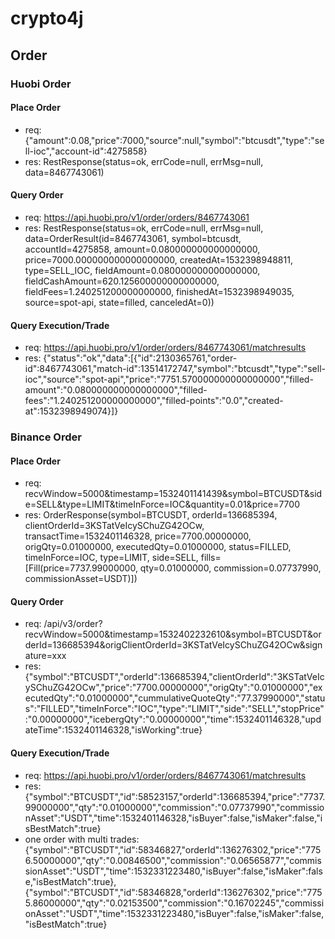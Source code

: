 # crypto4j

## Order

### Huobi Order

#### Place Order 

* req: {"amount":0.08,"price":7000,"source":null,"symbol":"btcusdt","type":"sell-ioc","account-id":4275858}
* res: RestResponse(status=ok, errCode=null, errMsg=null, data=8467743061)

#### Query Order

* req: https://api.huobi.pro/v1/order/orders/8467743061
* res: RestResponse(status=ok, errCode=null, errMsg=null, data=OrderResult(id=8467743061, symbol=btcusdt, accountId=4275858, amount=0.080000000000000000, price=7000.000000000000000000, createdAt=1532398948811, type=SELL_IOC, fieldAmount=0.080000000000000000, fieldCashAmount=620.125600000000000000, fieldFees=1.240251200000000000, finishedAt=1532398949035, source=spot-api, state=filled, canceledAt=0))

#### Query Execution/Trade

* req: https://api.huobi.pro/v1/order/orders/8467743061/matchresults
* res: {"status":"ok","data":[{"id":2130365761,"order-id":8467743061,"match-id":13514172747,"symbol":"btcusdt","type":"sell-ioc","source":"spot-api","price":"7751.570000000000000000","filled-amount":"0.080000000000000000","filled-fees":"1.240251200000000000","filled-points":"0.0","created-at":1532398949074}]}

### Binance Order

#### Place Order 

* req: recvWindow=5000&timestamp=1532401141439&symbol=BTCUSDT&side=SELL&type=LIMIT&timeInForce=IOC&quantity=0.01&price=7700
* res: OrderResponse(symbol=BTCUSDT, orderId=136685394, clientOrderId=3KSTatVeIcySChuZG42OCw, transactTime=1532401146328, price=7700.00000000, origQty=0.01000000, executedQty=0.01000000, status=FILLED, timeInForce=IOC, type=LIMIT, side=SELL, fills=[Fill(price=7737.99000000, qty=0.01000000, commission=0.07737990, commissionAsset=USDT)])

#### Query Order

* req: /api/v3/order?recvWindow=5000&timestamp=1532402232610&symbol=BTCUSDT&orderId=136685394&origClientOrderId=3KSTatVeIcySChuZG42OCw&signature=xxx
* res: {"symbol":"BTCUSDT","orderId":136685394,"clientOrderId":"3KSTatVeIcySChuZG42OCw","price":"7700.00000000","origQty":"0.01000000","executedQty":"0.01000000","cummulativeQuoteQty":"77.37990000","status":"FILLED","timeInForce":"IOC","type":"LIMIT","side":"SELL","stopPrice":"0.00000000","icebergQty":"0.00000000","time":1532401146328,"updateTime":1532401146328,"isWorking":true}

#### Query Execution/Trade

* req: https://api.huobi.pro/v1/order/orders/8467743061/matchresults
* res: {"symbol":"BTCUSDT","id":58523157,"orderId":136685394,"price":"7737.99000000","qty":"0.01000000","commission":"0.07737990","commissionAsset":"USDT","time":1532401146328,"isBuyer":false,"isMaker":false,"isBestMatch":true}
* one order with multi trades: {"symbol":"BTCUSDT","id":58346827,"orderId":136276302,"price":"7756.50000000","qty":"0.00846500","commission":"0.06565877","commissionAsset":"USDT","time":1532331223480,"isBuyer":false,"isMaker":false,"isBestMatch":true},{"symbol":"BTCUSDT","id":58346828,"orderId":136276302,"price":"7755.86000000","qty":"0.02153500","commission":"0.16702245","commissionAsset":"USDT","time":1532331223480,"isBuyer":false,"isMaker":false,"isBestMatch":true}


